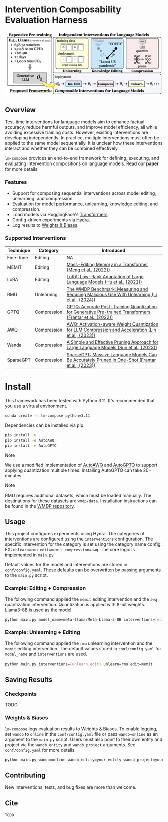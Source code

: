 # Intervention Composability Evaluation Harness

 <img src=./notebooks/figures/title_fig_image.png/>

 ## Overview

Test-time interventions for language models aim to enhance factual accuracy, reduce harmful outputs, and improve model efficiency, all while avoiding excessive training costs. However, existing interventions are developing independently. In practice, multiple interventions must often be applied to the same model sequentially. It is unclear how these interventions interact and whether they can be combined effectively.

`lm-compose` provides an end-to-end framework for defining, executing, and evaluating intervention compositions on language models.  Read our **[paper](TODO)** for more details!

### Features
- Support for composing sequential interventions across model editing, unlearning, and compression.
- Evaluation for model performance, unlearning, knowledge editing, and compression.
- Load models via HuggingFace's [Transformers](https://huggingface.co/docs/transformers/en/index).
- Config-driven experiments via [Hydra](https://hydra.cc/).
- Log results to [Weights & Biases](https://wandb.ai/site).

### Supported Interventions
| Technique | Category | Introduced |
|-----------|----------|------------|
| Fine-tune | Editing | NA |
| MEMIT | Editing | [Mass-Editing Memory in a Transformer (Meng et al., (2022))](https://www.semanticscholar.org/paper/Mass-Editing-Memory-in-a-Transformer-Meng-Sharma/2fe1ac0b09cc0f50eb83eef6c7c6b45ac8b12413) |
| LoRA | Editing | [LoRA: Low-Rank Adaptation of Large Language Models (Hu et al., (2021))](https://www.semanticscholar.org/paper/LoRA%3A-Low-Rank-Adaptation-of-Large-Language-Models-Hu-Shen/a8ca46b171467ceb2d7652fbfb67fe701ad86092) |
| RMU | Unlearning | [The WMDP Benchmark: Measuring and Reducing Malicious Use With Unlearning (Li et al., (2024))](https://www.semanticscholar.org/paper/The-WMDP-Benchmark%3A-Measuring-and-Reducing-Use-With-Li-Pan/06b9ad0b52d23231f650be0aeb0b17cc52c8a74b) |
| GPTQ | Compression | [GPTQ: Accurate Post-Training Quantization for Generative Pre-trained Transformers (Frantar et al., (2022))](https://www.semanticscholar.org/paper/GPTQ%3A-Accurate-Post-Training-Quantization-for-Frantar-Ashkboos/7da0f2501034522e3d50af7e9b8fa7ec9d7b65b6) |
| AWQ | Compression | [AWQ: Activation-aware Weight Quantization for LLM Compression and Acceleration (Lin et al., (2023))](https://www.semanticscholar.org/paper/AWQ%3A-Activation-aware-Weight-Quantization-for-LLM-Lin-Tang/42d4a37b25f0f0afc6a6580427a6418a17b86322) |
| Wanda | Compression | [A Simple and Effective Pruning Approach for Large Language Models (Sun et al., (2023))](https://www.semanticscholar.org/paper/A-Simple-and-Effective-Pruning-Approach-for-Large-Sun-Liu/7d22ad3573101337bca2091fb0114b377c4f3db6) |
| SparseGPT | Compression | [SparseGPT: Massive Language Models Can Be Accurately Pruned in One-Shot (Frantar et al., (2023))](https://www.semanticscholar.org/paper/SparseGPT%3A-Massive-Language-Models-Can-Be-Pruned-in-Frantar-Alistarh/909ad57ce8caa6b390a65ae09db352d27d8f3996) |


# Install

This framework has been tested with Python 3.11. It's recommended that you use a virtual environment.
```bash
conda create -n lm-compose python=3.11
```
Dependencies can be installed via pip.
```bash
pip install -e .
pip install -e AutoAWQ
pip install -e AutoGPTQ
```
> [!Note]
> We use a modified implementation of [AutoAWQ](https://github.com/casper-hansen/AutoAWQ) and [AutoGPTQ](https://github.com/AutoGPTQ/AutoGPTQ) to support applying quantization multiple times. Installing AutoGPTQ can take 20+ minutes.

> [!Note]
> RMU requires additional datasets, which must be loaded manually. The destinations for these datasets are `wmdp/data`. Installation instructions can be found in the [WMDP repository](https://github.com/centerforaisafety/wmdp).

## Usage

This project configures experiments using Hydra. The categories of interventions are configured using the `interventions` configuration. The specific intervention for the category is set using the category name config: EX: `unlearn=rmu edit=memit compression=awq`. The core logic is implemented in `main.py`

Default values for the model and interventions are stored in `conf/config.yaml`. These defaults can be overwritten by passing arguments to the `main.py` script.

### Example: Editing + Compression

The following command applied the `memit` editing intervention and the `awq` quantization intervention. Quantization is applied with 8-bit weights. Llama3-8B is used as the model.
```bash
python main.py model_name=meta-llama/Meta-Llama-3-8B interventions=[edit,compress] edit=memit compress=awq wbits=8
```

### Example: Unlearning + Editing

The following command applied the `rmu` unlearning intervention and the `memit` editing intervention. The default values stored in `conf/config.yaml` for `model_name` and `interventions` are used.
```bash
python main.py interventions=[unlearn,edit] unlearn=rmu edit=memit
```

## Saving Results

### Checkpoints

TODO

### Weights & Biases

`lm-compose` logs evaluation results to Weights & Biases. To enable logging, set `wandb` to `online` in the `conf/config.yaml` file or pass `wandb=online` as an argument to the `main.py` script. Users must also point to their own entity and project via the `wandb_entity` and `wandb_project` arguments. See `conf/config.yaml` for more details.

```bash
python main.py wandb=online wandb_entity=your_entity wandb_project=your_project interventions=[unlearn,edit,compress] unlearn=rmu edit=memit compress=sparsegpt
```
## Contributing

New interventions, tests, and bug fixes are more than welcome.

## Cite

```
TODO
```
